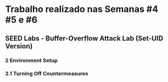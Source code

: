 # Trabalho realizado nas Semanas #4 #5 e #6
## SEED Labs - Buffer-Overflow Attack Lab (Set-UID Version)

### 2 Environment Setup
### 2.1 Turning Off Countermeasures
